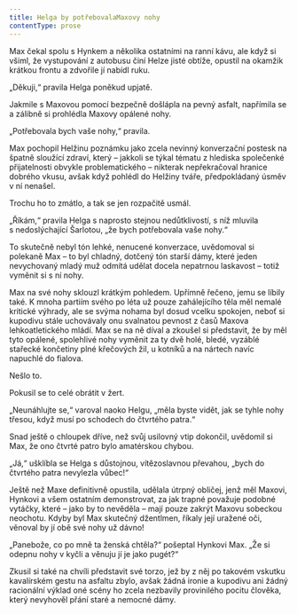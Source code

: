 ```yaml
---
title: Helga by potřebovalaMaxovy nohy
contentType: prose
---
```


Max čekal spolu s Hynkem a několika ostatními na ranní kávu, ale když si všiml, že vystupování z autobusu činí Helze jisté obtíže, opustil na okamžik krátkou frontu a zdvořile jí nabídl ruku.

  

„Děkuji,“ pravila Helga poněkud upjatě.

Jakmile s Maxovou pomocí bezpečně došlápla na pevný asfalt, napřímila se a zálibně si prohlédla Maxovy opálené nohy.

„Potřebovala bych vaše nohy,“ pravila.

Max pochopil Helžinu poznámku jako zcela nevinný konverzační postesk na špatně sloužící zdraví, který – jakkoli se týkal tématu z hlediska společenké přijatelnosti obvykle problematického – nikterak nepřekračoval hranice dobrého vkusu, avšak když pohlédl do Helžiny tváře, předpokládaný úsměv v ní nenašel.

Trochu ho to zmátlo, a tak se jen rozpačitě usmál.

„Říkám,“ pravila Helga s naprosto stejnou nedůtklivostí, s níž mluvila s nedoslýchající Šarlotou, „že bych potřebovala vaše nohy.“

To skutečně nebyl tón lehké, nenucené konverzace, uvědomoval si polekaně Max – to byl chladný, dotčený tón starší dámy, které jeden nevychovaný mladý muž odmítá udělat docela nepatrnou laskavost – totiž vyměnit si s ní nohy.

Max na své nohy sklouzl krátkým pohledem. Upřímně řečeno, jemu se líbily také. K mnoha partiím svého po léta už pouze zahálejícího těla měl nemalé kritické výhrady, ale se svýma nohama byl dosud vcelku spokojen, neboť si kupodivu stále uchovávaly onu svalnatou pevnost z časů Maxova lehkoatletického mládí. Max se na ně díval a zkoušel si představit, že by měl tyto opálené, spolehlivé nohy vyměnit za ty dvě holé, bledé, vyzáblé stařecké končetiny plné křečových žil, u kotníků a na nártech navíc napuchlé do fialova.

Nešlo to.

Pokusil se to celé obrátit v žert.

„Neunáhlujte se,“ varoval naoko Helgu, „měla byste vidět, jak se tyhle nohy třesou, když musí po schodech do čtvrtého patra.“

Snad ještě o chloupek dříve, než svůj usilovný vtip dokončil, uvědomil si Max, že ono čtvrté patro bylo amatérskou chybou.

„Já,“ ušklíbla se Helga s důstojnou, vítězoslavnou převahou, „bych do čtvrtého patra nevylezla vůbec!“

Ještě než Maxe definitivně opustila, udělala útrpný obličej, jenž měl Maxovi, Hynkovi a všem ostatním demonstrovat, za jak trapné považuje podobné vytáčky, které – jako by to nevěděla – mají pouze zakrýt Maxovu sobeckou neochotu. Kdyby byl Max skutečný džentlmen, říkaly její uražené oči, věnoval by jí obě své nohy už dávno!

„Panebože, co po mně ta ženská chtěla?“ pošeptal Hynkovi Max. „Že si odepnu nohy v kyčli a věnuju jí je jako pugét?“

Zkusil si také na chvíli představit své torzo, jež by z něj po takovém vskutku kavalírském gestu na asfaltu zbylo, avšak žádná ironie a kupodivu ani žádný racionální výklad oné scény ho zcela nezbavily provinilého pocitu člověka, který nevyhověl přání staré a nemocné dámy.
